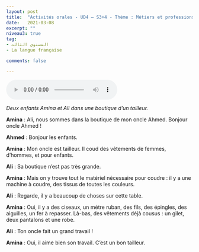 ```yaml
---
layout: post
title:  "Activités orales - UD4 – S3+4 - Thème : Métiers et professions - Intitulé : Décrire un lieu de travail"
date:   2021-03-08
excerpt: ""
niveau3: true
tag:
- المستوى الثالث 
- La langue française

comments: false

---
```


<audio controls>
  <source src="../assets/mp3/3/U4-S3S4.mp3" type="audio/mpeg">
  Your browser does not support the audio element.
</audio>

*Deux enfants Amina et Ali dans une boutique d’un tailleur.*



**Amina** : Ali, nous sommes dans la boutique de mon oncle Ahmed. Bonjour oncle Ahmed !

**Ahmed** : Bonjour les enfants.

**Amina** : Mon oncle est tailleur. Il coud des vêtements de femmes, d’hommes, et pour enfants.

**Ali** : Sa boutique n’est pas très grande.

**Amina** : Mais on y trouve tout le matériel nécessaire pour coudre : il y a une machine à coudre, des tissus de toutes les couleurs.

**Ali** : Regarde, il y a beaucoup de choses sur cette table.

**Amina** : Oui, il y a des ciseaux, un mètre ruban, des fils, des épingles, des aiguilles, un fer à repasser. Là-bas, des vêtements déjà cousus : un gilet, deux pantalons et une robe.

**Ali** : Ton oncle fait un grand travail !

**Amina** : Oui, il aime bien son travail. C’est un bon tailleur.
